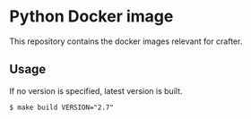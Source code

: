 # Python Docker image

This repository contains the docker images relevant for crafter.

## Usage

If no version is specified, latest version is built.
```
$ make build VERSION="2.7"
```
